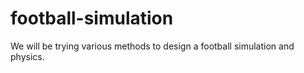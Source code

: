 # football-simulation
We will be trying various methods to design a football simulation and physics.

